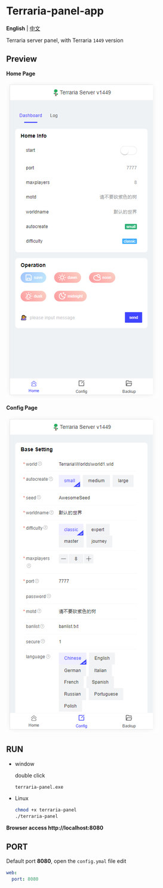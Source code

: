 # Terraria-panel-app

**English** | [中文](./README-zh.md) 

Terraria server panel,  with Terraria `1449` version

## Preview

**Home Page**

![Home](./docs/image/home.png)

**Config Page**

![Home](./docs/image/config.png)

## RUN

+ window

  double click

  ```sh
  terraria-panel.exe
  ```

+ Linux

  ```sh
  chmod +x terraria-panel
  ./terraria-panel
  ```

**Browser access http://localhost:8080**

## PORT

Default port **8080**, open the `config.ymal` file edit

```yaml
web:
  port: 8080
```

